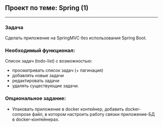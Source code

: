 ## Проект по теме: Spring (1)

---

### Задача
Сделать приложение на SpringMVC без использования Spring Boot. 

### Необходимый функционал: 
Список задач (todo-list) с возможностью: 
- просматривать список задач (+ пагинация)
- добавлять новые задачи
- редактировать задачи
- удалять существующие задачи.

### Опциональное задание:
- Упаковать приложение в docker контейнер, добавить docker-compose файл, в котором настроить работу связки приложение-БД в docker-контейнерах.
